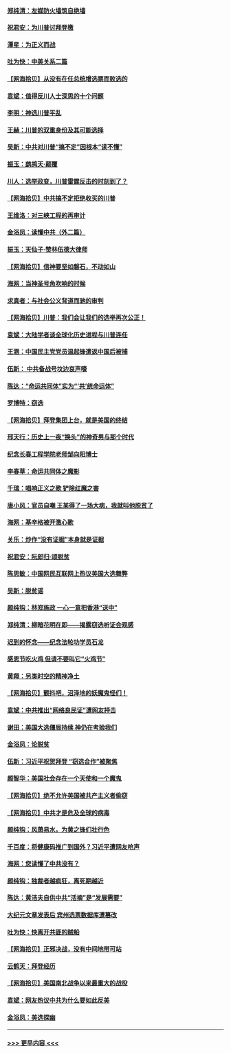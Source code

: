 #### [郑纯清：左媒防火墙筑自绝墙](../pages/nsc993/n12602226.md?t=12080802) 
#### [祝君安：为川普讨拜登檄](../pages/nsc993/n12602199.md?t=12080802) 
#### [潭星：为正义而战](../pages/nsc993/n12600926.md?t=12080802) 
#### [吐为快：中美关系二篇](../pages/nsc993/n12600908.md?t=12080802) 
#### [【网海拾贝】从没有在任总统增选票而败选的](../pages/nsc993/n12600435.md?t=12080802) 
#### [袁斌：值得反川人士深思的十个问题](../pages/nsc993/n12600332.md?t=12080802) 
#### [李明：神选川普平乱](../pages/nsc993/n12599751.md?t=12080802) 
#### [王赫：川普的双重身份及其可能选择](../pages/nsc993/n12599723.md?t=12080802) 
#### [吴新：中共对川普“搞不定”因根本“读不懂”](../pages/nsc993/n12599502.md?t=12080802) 
#### [振玉：鹧鸪天‧颠覆](../pages/nsc993/n12599494.md?t=12080802) 
#### [川人：选举政变，川普雷霆反击的时刻到了？](../pages/nsc993/n12599291.md?t=12080802) 
#### [【网海拾贝】中共搞不定拒绝收买的川普](../pages/nsc993/n12598955.md?t=12080802) 
#### [王维洛：对三峡工程的再审计](../pages/nsc993/n12598436.md?t=12080802) 
#### [金浴凤：读懂中共（外二篇）](../pages/nsc993/n12597943.md?t=12080802) 
#### [振玉：天仙子‧赞林伍德大律师](../pages/nsc993/n12597929.md?t=12080802) 
#### [【网海拾贝】信神要坚如磐石，不动如山](../pages/nsc993/n12597901.md?t=12080802) 
#### [海网：当神圣号角吹响的时候](../pages/nsc993/n12595891.md?t=12080802) 
#### [求真者：与社会公义背道而驰的审判](../pages/nsc993/n12595868.md?t=12080802) 
#### [【网海拾贝】川普：我们会让我们的选举再次公正！](../pages/nsc993/n12594930.md?t=12080802) 
#### [袁斌：大陆学者谈全球化历史进程与川普连任](../pages/nsc993/n12594690.md?t=12080802) 
#### [王涵：中国民主党党员温起锋遣返中国后被捕](../pages/nsc993/n12594540.md?t=12080802) 
#### [伍新： 中共备战号坟边哀声嚎](../pages/nsc993/n12593086.md?t=12080802) 
#### [陈达：“命运共同体”实为“‘共’统命运体”](../pages/nsc993/n12590865.md?t=12080802) 
#### [罗博特：窃选](../pages/nsc993/n12590619.md?t=12080802) 
#### [【网海拾贝】拜登集团上台，就是美国的终结](../pages/nsc993/n12589725.md?t=12080802) 
#### [邢天行：历史上一夜“换头”的神奇男与那个时代](../pages/nsc993/n12589424.md?t=12080802) 
#### [纪念长春工程学院老师邹向阳博士](../pages/nsc993/n12585390.md?t=12080802) 
#### [李春草：命运共同体之魔影](../pages/nsc993/n12585026.md?t=12080802) 
#### [千瑞：唱响正义之歌 铲除红魔之害](../pages/nsc993/n12585002.md?t=12080802) 
#### [唐小风：官员自嘲 王某得了一场大病，我就叫他脱贫了](../pages/nsc993/n12584981.md?t=12080802) 
#### [海网：基辛格被开激心歌](../pages/nsc993/n12584946.md?t=12080802) 
#### [关乐：炒作“没有证据”本身就是证据](../pages/nsc993/n12583146.md?t=12080802) 
#### [祝君安：阮郎归‧颂脱贫](../pages/nsc993/n12583119.md?t=12080802) 
#### [陈思敏：中国网民互联网上热议美国大选舞弊](../pages/nsc993/n12582845.md?t=12080802) 
#### [吴新：脱贫谣](../pages/nsc993/n12580839.md?t=12080802) 
#### [颜纯钩：林郑施政 一心一意把香港“送中”](../pages/nsc993/n12580805.md?t=12080802) 
#### [郑纯清：柳暗花明在即——揭露窃选听证会观感](../pages/nsc993/n12580795.md?t=12080802) 
#### [迟到的怀念——纪念法轮功学员石龙](../pages/nsc993/n12580245.md?t=12080802) 
#### [感恩节吃火鸡  但请不要叫它“火鸡节”](../pages/nsc993/n12580252.md?t=12080802) 
#### [黄翔：另类时空的精神净土](../pages/nsc993/n12578638.md?t=12080802) 
#### [【网海拾贝】颤抖吧，沼泽地的妖魔鬼怪们！](../pages/nsc993/n12578552.md?t=12080802) 
#### [袁斌：中共推出“网络良民证”遭网友抨击](../pages/nsc993/n12578511.md?t=12080802) 
#### [谢田：美国大选僵局持续 神仍在考验我们](../pages/nsc993/n12577432.md?t=12080802) 
#### [金浴凤：论脱贫](../pages/nsc993/n12576386.md?t=12080802) 
#### [伍新：习近平祝贺拜登 “窃选合作”被聚焦](../pages/nsc993/n12576358.md?t=12080802) 
#### [颜智华：美国社会存在一个天使和一个魔鬼](../pages/nsc993/n12574299.md?t=12080802) 
#### [【网海拾贝】绝不允许美国被共产主义者偷窃](../pages/nsc993/n12573396.md?t=12080802) 
#### [【网海拾贝】中共才是危及全球的病毒](../pages/nsc993/n12571204.md?t=12080802) 
#### [颜纯钩：风萧易水，为黄之锋们壮行色](../pages/nsc993/n12571487.md?t=12080802) 
#### [千百度：将健康码推广到国外？习近平遭网友呛声](../pages/nsc993/n12570808.md?t=12080802) 
#### [海网：您读懂了中共没有？](../pages/nsc993/n12570487.md?t=12080802) 
#### [颜纯钩：独裁者越疯狂，离死期越近](../pages/nsc993/n12569055.md?t=12080802) 
#### [陈达：黄洁夫自供中共“活摘”是“发展需要”](../pages/nsc993/n12568541.md?t=12080802) 
#### [大纪元文章发表后 宾州选票数据库遭篡改](../pages/nsc993/n12568105.md?t=12080802) 
#### [吐为快：快离开共匪的贼船](../pages/nsc993/n12568462.md?t=12080802) 
#### [【网海拾贝】正邪决战，没有中间地带可站](../pages/nsc993/n12568439.md?t=12080802) 
#### [云鹤天：拜登经历](../pages/nsc993/n12567294.md?t=12080802) 
#### [【网海拾贝】美国南北战争以来最重大的战役](../pages/nsc993/n12567247.md?t=12080802) 
#### [袁斌：网友热议中共为什么要如此反美](../pages/nsc993/n12567162.md?t=12080802) 
#### [金浴凤：美选探幽](../pages/nsc993/n12567147.md?t=12080802) 

----
#### [ >>> 更早内容 <<< ](../indexes/nsc993-earlier.md)
